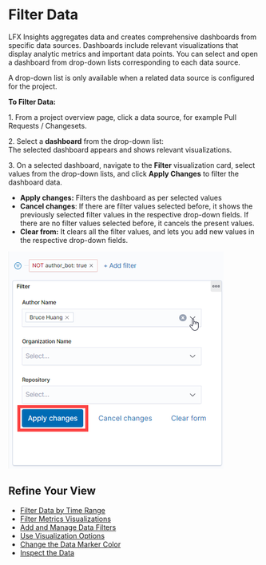 # Filter Data

LFX Insights aggregates data and creates comprehensive dashboards from specific data sources. Dashboards include relevant visualizations that display analytic metrics and important data points. You can select and open a dashboard from drop-down lists corresponding to each data source.

A drop-down list is only available when a related data source is configured for the project.

**To Filter Data:**

1\. From a project overview page, click a data source, for example Pull Requests / Changesets.

2\. Select a **dashboard** from the drop-down list:\
The selected dashboard appears and shows relevant visualizations.

3\. On a selected dashboard, navigate to the **Filter** visualization card, select values from the drop-down lists, and click **Apply Changes** to filter the dashboard data.

* **Apply changes:** Filters the dashboard as per selected values
* **Cancel changes**: If there are filter values selected before, it shows the previously selected filter values in the respective drop-down fields. If there are no filter values selected before, it cancels the present values.
* **Clear from:** It clears all the filter values, and lets you add new values in the respective drop-down fields.

![](<../../../.gitbook/assets/filter data.png>)

## Refine Your View <a href="#viewdashboardanalytics-refineyourview" id="viewdashboardanalytics-refineyourview"></a>

* [Filter Data by Time Range](filter-data-by-time-range.md)
* [Filter Metrics Visualizations](filter-metrics-visualizations.md)
* [Add and Manage Data Filters](add-and-manage-data-filters.md)
* [Use Visualization Options](use-visualization-options.md)
* [Change the Data Marker Color](change-the-data-marker-color.md)
* [Inspect the Data](inspect-the-data.md)
